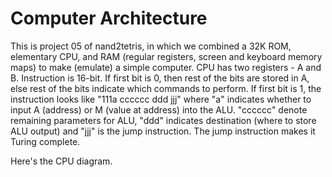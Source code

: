# Computer Architecture
This is project 05 of nand2tetris, in which we combined a 32K ROM, elementary CPU, and RAM (regular registers, screen and keyboard memory maps) to make (emulate) a simple computer. CPU has two registers - A and B. Instruction is 16-bit. If first bit is 0, then rest of the bits are stored in A, else rest of the bits indicate which commands to perform. If first bit is 1, the instruction looks like "111a cccccc ddd jjj" where "a" indicates whether to input A (address) or M (value at address) into the ALU. "cccccc" denote remaining parameters for ALU, "ddd" indicates destination (where to store ALU output) and "jjj" is the jump instruction. The jump instruction makes it Turing complete.

Here's the CPU diagram.

